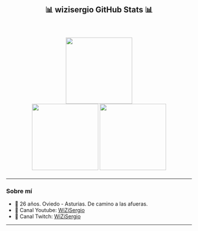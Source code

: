 
<h2 align="center" style="font-family: Rubik 80s Fade">📊 wizisergio GitHub Stats 📊</h2>

<br />
<div width="100%" style="margin: 20px" align="center">
  <img
    height="180"
    src="https://stats.hedystia.com/api?username=wizisergio&theme=synthwave"
  />
  <br />
  <img
    height="180"
    src="https://github-readme-stats.vercel.app/api/top-langs/?username=wizisergio&layout=compact&theme=dracula&langs_count=9&border_color=61dafb&border_radius=10"
  />
  <img
    height="180"
    src="https://github-readme-streak-stats.herokuapp.com/?user=wizisergio&theme=dracula&count-private=true&v=2&border=61dafb&border_radius=10"
  />
</div>
<hr />



### Sobre mí

- 🧠 26 años. Oviedo - Asturias. De camino a las afueras.
- 🎥 Canal Youtube: [WiZiSergio](https://www.youtube.com/@WiZiSergio18)
- 🎥 Canal Twitch: [WiZiSergio](https://www.twitch.tv/wizisergio)

***
